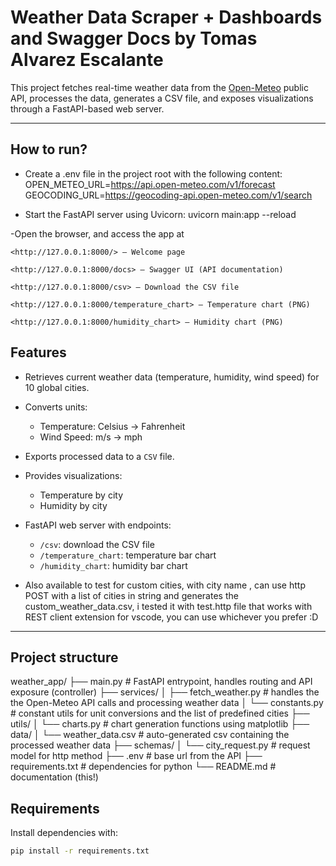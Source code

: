 # Weather Data Scraper + Dashboards and Swagger Docs by Tomas Alvarez Escalante

This project fetches real-time weather data from the [Open-Meteo](https://open-meteo.com/en/docs) public API, processes the data, generates a CSV file, and exposes visualizations through a FastAPI-based web server.

---

## How to run?

- Create a .env file in the project root with the following content:
    OPEN_METEO_URL=<https://api.open-meteo.com/v1/forecast>
    GEOCODING_URL=<https://geocoding-api.open-meteo.com/v1/search>

- Start the FastAPI server using Uvicorn:
    uvicorn main:app --reload

-Open the browser, and access the app at

    <http://127.0.0.1:8000/> – Welcome page

    <http://127.0.0.1:8000/docs> – Swagger UI (API documentation)

    <http://127.0.0.1:8000/csv> – Download the CSV file

    <http://127.0.0.1:8000/temperature_chart> – Temperature chart (PNG)

    <http://127.0.0.1:8000/humidity_chart> – Humidity chart (PNG)

## Features

- Retrieves current weather data (temperature, humidity, wind speed) for 10 global cities.
- Converts units:
  - Temperature: Celsius → Fahrenheit
  - Wind Speed: m/s → mph
- Exports processed data to a `CSV` file.
- Provides visualizations:
  - Temperature by city
  - Humidity by city
- FastAPI web server with endpoints:
  - `/csv`: download the CSV file
  - `/temperature_chart`: temperature bar chart
  - `/humidity_chart`: humidity bar chart

- Also available to test for custom cities, with city name , can use http POST with a list of cities in string and generates the    custom_weather_data.csv, i tested it with test.http file that works with REST client extension for vscode, you can use whichever you prefer :D

---

## Project structure

weather_app/
├── main.py                  # FastAPI entrypoint, handles routing and API exposure  (controller)
├── services/
│   ├── fetch_weather.py     # handles the the Open-Meteo API calls and processing weather data
│   └── constants.py         # constant utils for unit conversions and the list of predefined cities
├── utils/
│   └── charts.py            # chart generation functions using matplotlib
├── data/
│   └── weather_data.csv     # auto-generated csv containing the processed weather data
├── schemas/
│   └── city_request.py      # request model for http method
├── .env                     # base url from the API
├── requirements.txt         # dependencies for python
└── README.md                # documentation (this!)

## Requirements

Install dependencies with:

```bash
pip install -r requirements.txt

